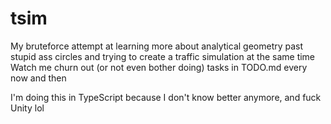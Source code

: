 # tsim

My bruteforce attempt at learning more about analytical geometry past stupid ass circles and trying to create a traffic simulation at the same time
Watch me churn out (or not even bother doing) tasks in TODO.md every now and then

I'm doing this in TypeScript because I don't know better anymore, and fuck Unity lol

